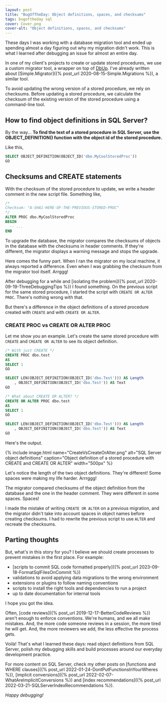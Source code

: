 ```yaml
---
layout: post
title: "BugOfTheDay: Object definitions, spaces, and checksums"
tags: bugoftheday sql
cover: Cover.png
cover-alt: "Object definitions, spaces, and checksums" 
---
```


These days I was working with a database migration tool and ended up spending almost a day figuring out why my migration didn't work. This is what I learned after debugging an issue for almost an entire day.

In one of my client's projects to create or update stored procedures, we use a custom migrator tool, a wrapper on top of [DbUp](https://github.com/DbUp/DbUp). I've already written about [Simple.Migrator]({% post_url 2020-08-15-Simple.Migrations %}), a similar tool.

To avoid updating the wrong version of a stored procedure, we rely on checksums. Before updating a stored procedure, we calculate the checksum of the existing version of the stored procedure using a command-line tool.

## How to find object definitions in SQL Server?

By the way... **To find the text of a stored procedure in SQL Server, use the OBJECT_DEFINITION() function with the object id of the stored procedure.**

Like this,

```sql
SELECT OBJECT_DEFINITION(OBJECT_ID('dbo.MyCoolStoredProc'))
GO
```

## Checksums and CREATE statements

With the checksum of the stored procedure to update, we write a header comment in the new script file. Something like,

```sql
/*
Checksum: "A-SHA1-HERE-OF-THE-PREVIOUS-STORED-PROC"
*/
ALTER PROC dbo.MyCoolStoredProc
BEGIN
  -- ...
END
```

To upgrade the database, the migrator compares the checksums of objects in the database with the checksums in header comments. If they're different, the migrator displays a warning message and stops the upgrade.

Here comes the funny part. When I ran the migrator on my local machine, it always reported a difference. Even when I was grabbing the checksum from the migrator tool itself. Arrggg!

After debugging for a while and [isolating the problem]({% post_url 2020-09-19-ThreeDebuggingTips %}) I found something. On the previous script for the same stored procedure, I started the script with `CREATE OR ALTER PROC`. There's nothing wrong with that.

But there's a difference in the object definitions of a stored procedure created with `CREATE` and with `CREATE OR ALTER`.

### CREATE PROC vs CREATE OR ALTER PROC

Let me show you an example. Let's create the same stored procedure with `CREATE` and `CREATE OR ALTER` to see its object definition.

```sql
/* With just CREATE */
CREATE PROC dbo.test
AS
SELECT 1
GO

SELECT LEN(OBJECT_DEFINITION(OBJECT_ID('dbo.Test'))) AS Length
    , OBJECT_DEFINITION(OBJECT_ID('dbo.Test')) AS Text
GO

/* What about CREATE OR ALTER? */
CREATE OR ALTER PROC dbo.test
AS
SELECT 1
GO

SELECT LEN(OBJECT_DEFINITION(OBJECT_ID('dbo.Test'))) AS Length
    , OBJECT_DEFINITION(OBJECT_ID('dbo.Test')) AS Text
GO
```

Here's the output.

{% include image.html name="CreateVsCreateOrAlter.png" alt="SQL Server object definitions" caption="Object definition of a stored procedure with CREATE and CREATE OR ALTER" width="500px" %}

Let's notice the length of the two object definitions. They're different! Some spaces were making my life harder. Arrrggg!

The migrator compared checksums of the object definition from the database and the one in the header comment. They were different in some spaces. Spaces!

I made the mistake of writing `CREATE OR ALTER` on a previous migration, and the migrator didn't take into account spaces in object names before creating checksums. I had to rewrite the previous script to use `ALTER` and recreate the checksums.

## Parting thoughts

But, what's in this story for you? I believe we should create processes to prevent mistakes in the first place. For example:

* [scripts to commit SQL code formatted properly]({% post_url 2023-09-18-FormatSqlFilesOnCommit %})
* validations to avoid applying data migrations to the wrong environment
* extensions or plugins to follow naming conventions
* scripts to install the right tools and dependencies to run a project
* up to date documentation for internal tools

I hope you got the idea.

Often, [code reviews]({% post_url 2019-12-17-BetterCodeReviews %}) aren't enough to enforce conventions. We're humans, and we all make mistakes. And, the more code someone reviews in a session, the more tired he will get. And, the more reviewers we add, the less effective the process gets.

Voilà! That's what I learned these days: read object definitions from SQL Server, polish my debugging skills and build processes around our everyday development practice.

For more content on SQL Server, check my other posts on [functions and WHERE clauses]({% post_url 2022-01-24-DontPutFunctionsInYourWheres %}), [implicit conversions]({% post_url 2022-02-07-WhatAreImplicitConversions %}) and [index recommendations]({% post_url 2022-03-21-SQLServerIndexRecommendations %}).

_Happy debugging!_